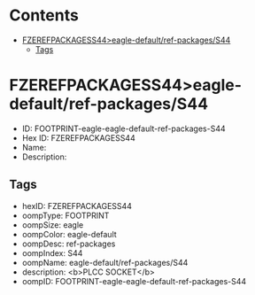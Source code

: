 



Contents
========

* [FZEREFPACKAGESS44>eagle-default/ref-packages/S44](#fzerefpackagess44eagle-defaultref-packagess44)
	* [Tags](#tags)

# FZEREFPACKAGESS44>eagle-default/ref-packages/S44

- ID: FOOTPRINT-eagle-eagle-default-ref-packages-S44
- Hex ID: FZEREFPACKAGESS44
- Name: 
- Description: 

## Tags

- hexID: FZEREFPACKAGESS44
- oompType: FOOTPRINT
- oompSize: eagle
- oompColor: eagle-default
- oompDesc: ref-packages
- oompIndex: S44
- oompName: eagle-default/ref-packages/S44
- description: &lt;b&gt;PLCC SOCKET&lt;/b&gt;
- oompID: FOOTPRINT-eagle-eagle-default-ref-packages-S44
